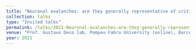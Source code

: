```yaml
---
title: "Neuronal avalanches: are they generally representative of critical brain dynamics?"
collection: talks
type: "Invited talks"
permalink: /talks/2021-Neuronal-avalanches-are-they-generally-representative-of-critical-brain-dynamics
venue: "Prof. Gustavo Deco lab, Pompeu Fabra University (online), Barcelona, Spain"
year: 2021
---
```

